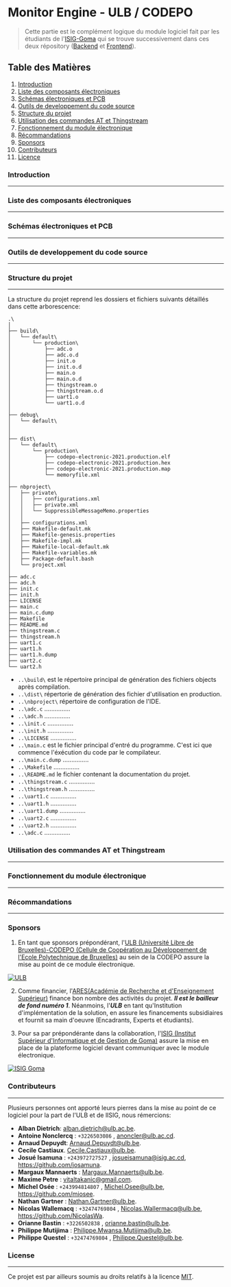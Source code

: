 [![]()](https://monitor-engine.com)

# Monitor Engine - ULB / CODEPO

> Cette partie est le complément logique du module logiciel fait par les étudiants de l'[ISIG-Goma](https://www.isig.ac.cd/) qui se trouve successivement dans ces deux répository ([Backend](https://github.com/josamuna/codepo-backend) et [Frontend](https://github.com/josamuna/codepo-fontend)).

## Table des Matières

1. [Introduction](#Introduction)
2. [Liste des composants électroniques](#Composants)
3. [Schémas électroniques et PCB](#Schémas)
4. [Outils de developpement du code source](#Outils-developpement)
5. [Structure du projet](#Structure)
6. [Utilisation des commandes AT et Thingstream](#Commandes-AT-Thingstream)
7. [Fonctionnement du module électronique](#Fonctionnement)
8. [Récommandations](#Récommandations)
9. [Sponsors](#Sponsors)
10. [Contributeurs](#Contributeurs)
11. [Licence](#Licence)

### Introduction

***

### Liste des composants électroniques

***

### Schémas électroniques et PCB

***

### Outils de developpement du code source

***

### Structure du projet

***

La structure du projet reprend les dossiers et fichiers suivants détaillés dans cette arborescence:

```
.\
│
├── build\
│   └── default\
│       └── production\
│           ├── adc.o
│           ├── adc.o.d
│           ├── init.o
│           ├── init.o.d
│           ├── main.o
│           ├── main.o.d
│           ├── thingstream.o
│           ├── thingstream.o.d
│           ├── uart1.o
│           └── uart1.o.d
│
├── debug\
│   └── default\
│
│
├── dist\
│   └── default\
│       └── production\
│           ├── codepo-electronic-2021.production.elf
│           ├── codepo-electronic-2021.production.hex
│           ├── codepo-electronic-2021.production.map
│           └── memoryfile.xml
│
├── nbproject\
│   ├── private\
│   │   ├── configurations.xml
│   │   ├── private.xml
│   │   └── SuppressibleMessageMemo.properties
│   │
│   ├── configurations.xml
│   ├── Makefile-default.mk
│   ├── Makefile-genesis.properties
│   ├── Makefile-impl.mk
│   ├── Makefile-local-default.mk
│   ├── Makefile-variables.mk
│   ├── Package-default.bash
│   └── project.xml
│
├── adc.c
├── adc.h
├── init.c
├── init.h
├── LICENSE
├── main.c
├── main.c.dump
├── Makefile
├── README.md
├── thingstream.c
├── thingstream.h
├── uart1.c
├── uart1.h
├── uart1.h.dump
├── uart2.c
└── uart2.h
```

- `..\build\` est le répertoire principal de génération des fichiers objects après compilation. 
- `..\dist\` répertorie de génération des fichier d'utilisation en production.
- `..\nbproject\` répertoire de configuration de l'IDE.
- `..\adc.c` ...............
- `..\adc.h` ...............
- `..\init.c` ...............
- `..\init.h` ...............
- `..\LICENSE` ...............
- `..\main.c` est le fichier principal d'entré du programme. C'est ici que commence l'éxécution du code par le compilateur.
- `..\main.c.dump` ...............
- `..\Makefile` ...............
- `..\README.md` le fichier contenant la documentation du projet.
- `..\thingstream.c` ...............
- `..\thingstream.h` ...............
- `..\uart1.c` ...............
- `..\uart1.h` ...............
- `..\uart1.dump` ...............
- `..\uart2.c` ...............
- `..\uart2.h` ...............
- `..\adc.c` ...............

### Utilisation des commandes AT et Thingstream

***

### Fonctionnement du module électronique

***

### Récommandations

***

### Sponsors

1. En tant que sponsors prépondérant, l'[ULB (Université Libre de Bruxelles)-CODEPO (Cellule de Coopération au Développement de l'Ecole Polytechnique de Bruxelles)](https://polytech.ulb.be/fr/international/cellule-de-cooperation-au-developpement) au sein de la CODEPO assure la mise au point de ce module électronique.

[![ULB](https://user-images.githubusercontent.com/15903230/74433560-4c7cc780-4e69-11ea-8c20-62a458ae1ffb.png)](https://polytech.ulb.be/fr/international/cellule-de-cooperation-au-developpement)

2. Comme financier, l'[ARES(Académie de Recherche et d'Enseignement Supérieur)](https://www.ares-ac.be/fr/) finance bon nombre des activités du projet. ***Il est le bailleur de fond numéro 1***. Néanmoins, l'***ULB*** en tant qu'Institution d'implémentation de la solution, en assure les financements subsidiaires et fournit sa main d'oeuvre (Encadrants, Experts et étudiants).

3. Pour sa par prépondérante dans la collaboration, l'[ISIG (Institut Supérieur d'Informatique et de Gestion de Goma)](https://www.isig.ac.cd/) assure la mise en place de la plateforme logiciel devant communiquer avec le module électronique.
  
[![ISIG Goma](https://user-images.githubusercontent.com/15903230/74431114-f7d84d00-4e66-11ea-9b20-d3db26e0db89.png)](https://www.isig.ac.cd/)

### Contributeurs

***

 Plusieurs personnes ont apporté leurs pierres dans la mise au point de ce logiciel pour la part de l'ULB et de lISIG, nous rémercions: 
- **Alban Dietrich**: <alban.dietrich@ulb.ac.be>.
- **Antoine Nonclercq** : `+3226503086` , <anoncler@ulb.ac.cd>.
- **Arnaud Depuydt**: <Arnaud.Depuydt@ulb.be>.
- **Cecile Castiaux**. <Cecile.Castiaux@ulb.be>.
- **Josué Isamuna** : `+243972727527` , <josueisamuna@isig.ac.cd>, <https://github.com/josamuna>.
- **Margaux Mannaerts** : <Margaux.Mannaerts@ulb.be>.
- **Maxime Petre** : <vitaltakanic@gmail.com>.
- **Michel Osée** : `+243994814807` , <Michel.Osee@ulb.be>, <https://github.com/miosee>.
- **Nathan Gartner** : <Nathan.Gartner@ulb.be>.
- **Nicolas Wallemacq** : `+32474769804` , <Nicolas.Wallermacq@ulb.be>, <https://github.com/NicolasWa>.
- **Orianne Bastin** : `+3226502838` , <orianne.bastin@ulb.be>.
- **Philippe Mutijima** : <Philippe.Mwansa.Mutijima@ulb.be>.
- **Philippe Questel** : `+32474769804` , <Philippe.Questel@ulb.be>.

### License

***

Ce projet est par ailleurs soumis au droits relatifs à la licence [MIT](https://mit-license.org/).
